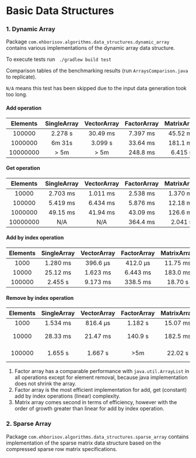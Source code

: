 Basic Data Structures
===========================

### 1. Dynamic Array

Package `com.ehborisov.algorithms.data_structures.dynamic_array` contains various
implementations of the dynamic array data structure.

To execute tests run ` ./gradlew build test`

Comparison tables of the benchmarking results (run `ArraysComparison.java` to replicate).

`N/A` means this test has been skipped due to the input data generation
took too long.

#### Add operation

|Elements|SingleArray|VectorArray|FactorArray|MatrixArray|java.util.ArrayList|
|:-----:|:-----:|:-----:|:-----:|:-----:|:-----:|
|100000|2.278 s|30.49 ms|7.397 ms|45.52 ms|10.92 ms|
|1000000|6m 31s|3.099 s|33.64 ms|181.1 ms|24.58 ms|
|10000000|\> 5m|\> 5m|248.8 ms|6.415 s|288.0 ms|

#### Get operation

|Elements|SingleArray|VectorArray|FactorArray|MatrixArray|java.util.ArrayList|
|:-----:|:-----:|:-----:|:-----:|:-----:|:-----:|
|10000|2.703 ms|1.011 ms|2.538 ms|1.370 ms|1.888 ms|
|100000|5.419 ms|6.434 ms|5.876 ms|12.18 ms|8.117 ms|
|1000000|49.15 ms|41.94 ms|43.09 ms|126.6 ms|36.48 ms|
|10000000|N/A|N/A|364.4 ms|2.041 s|363.1 ms|

#### Add by index operation

|Elements|SingleArray|VectorArray|FactorArray|MatrixArray|java.util.ArrayList|
|:-----:|:-----:|:-----:|:-----:|:-----:|:-----:|
|1000|1.280 ms|396.6 μs|412.0 μs|11.75 ms|651.5 μs|
|10000|25.12 ms|1.623 ms|6.443 ms|183.0 ms|2.910 ms|
|100000|2.455 s|9.173 ms|338.5 ms|18.70 s|221.5 ms|

#### Remove by index operation

|Elements|SingleArray|VectorArray|FactorArray|MatrixArray|ArrayList|
|:-----:|:-----:|:-----:|:-----:|:-----:|:-----:|
|1000|1.534 ms|816.4 μs|1.182 s|15.07 ms|526.7 μs|
|10000|28.33 ms|21.47 ms|140.9 s|182.5 ms|3.210 ms|
|100000|1.655 s|1.667 s|>5m|22.02 s|224.7 ms|

1. Factor array has a comparable performance with `java.util.ArrayList` in all operations
except for element removal, because java implementation does not shrink the array.
2. Factor array is the most efficient implementation for add, get (constant) add by index operations
(linear) complexity.
3. Matrix array comes second in terms of efficiency, however with the order of growth greater than linear 
for add by index operation.

### 2. Sparse Array

Package `com.ehborisov.algorithms.data_structures.sparse_array` contains 
implementation of the sparse matrix data structure based on the compressed sparse row matrix specifications.